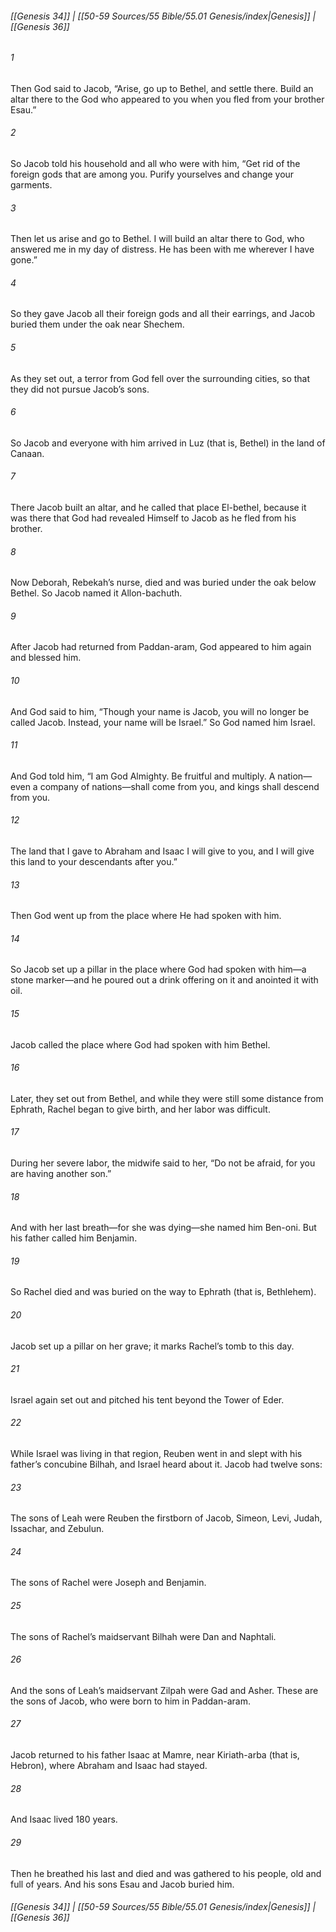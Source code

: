
###### [[Genesis 34]] | [[50-59 Sources/55 Bible/55.01 Genesis/index|Genesis]] | [[Genesis 36]]

###### 1
Then God said to Jacob, “Arise, go up to Bethel, and settle there. Build an altar there to the God who appeared to you when you fled from your brother Esau.”
###### 2
So Jacob told his household and all who were with him, “Get rid of the foreign gods that are among you. Purify yourselves and change your garments.
###### 3
Then let us arise and go to Bethel. I will build an altar there to God, who answered me in my day of distress. He has been with me wherever I have gone.”
###### 4
So they gave Jacob all their foreign gods and all their earrings, and Jacob buried them under the oak near Shechem.
###### 5
As they set out, a terror from God fell over the surrounding cities, so that they did not pursue Jacob’s sons.
###### 6
So Jacob and everyone with him arrived in Luz (that is, Bethel) in the land of Canaan.
###### 7
There Jacob built an altar, and he called that place El-bethel, because it was there that God had revealed Himself to Jacob as he fled from his brother.
###### 8
Now Deborah, Rebekah’s nurse, died and was buried under the oak below Bethel. So Jacob named it Allon-bachuth.
###### 9
After Jacob had returned from Paddan-aram, God appeared to him again and blessed him.
###### 10
And God said to him, “Though your name is Jacob, you will no longer be called Jacob. Instead, your name will be Israel.” So God named him Israel.
###### 11
And God told him, “I am God Almighty. Be fruitful and multiply. A nation—even a company of nations—shall come from you, and kings shall descend from you.
###### 12
The land that I gave to Abraham and Isaac I will give to you, and I will give this land to your descendants after you.”
###### 13
Then God went up from the place where He had spoken with him.
###### 14
So Jacob set up a pillar in the place where God had spoken with him—a stone marker—and he poured out a drink offering on it and anointed it with oil.
###### 15
Jacob called the place where God had spoken with him Bethel.
###### 16
Later, they set out from Bethel, and while they were still some distance from Ephrath, Rachel began to give birth, and her labor was difficult.
###### 17
During her severe labor, the midwife said to her, “Do not be afraid, for you are having another son.”
###### 18
And with her last breath—for she was dying—she named him Ben-oni. But his father called him Benjamin.
###### 19
So Rachel died and was buried on the way to Ephrath (that is, Bethlehem).
###### 20
Jacob set up a pillar on her grave; it marks Rachel’s tomb to this day.
###### 21
Israel again set out and pitched his tent beyond the Tower of Eder.
###### 22
While Israel was living in that region, Reuben went in and slept with his father’s concubine Bilhah, and Israel heard about it. Jacob had twelve sons:
###### 23
The sons of Leah were Reuben the firstborn of Jacob, Simeon, Levi, Judah, Issachar, and Zebulun.
###### 24
The sons of Rachel were Joseph and Benjamin.
###### 25
The sons of Rachel’s maidservant Bilhah were Dan and Naphtali.
###### 26
And the sons of Leah’s maidservant Zilpah were Gad and Asher. These are the sons of Jacob, who were born to him in Paddan-aram.
###### 27
Jacob returned to his father Isaac at Mamre, near Kiriath-arba (that is, Hebron), where Abraham and Isaac had stayed.
###### 28
And Isaac lived 180 years.
###### 29
Then he breathed his last and died and was gathered to his people, old and full of years. And his sons Esau and Jacob buried him.

###### [[Genesis 34]] | [[50-59 Sources/55 Bible/55.01 Genesis/index|Genesis]] | [[Genesis 36]]
